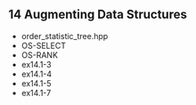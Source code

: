 14	Augmenting Data Structures
----------------------------------------

- order_statistic_tree.hpp
 - OS-SELECT
 - OS-RANK 	
 - ex14.1-3
 - ex14.1-4
 - ex14.1-5
 - ex14.1-7
